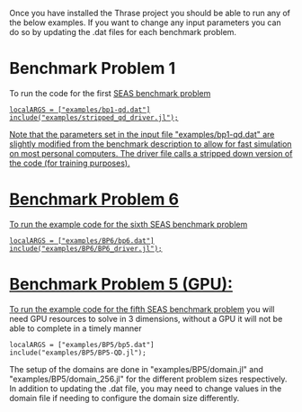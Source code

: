 
Once you have installed the Thrase project you should be able to run any of the below examples. If you want to change any input parameters you can do so by updating the .dat files for each benchmark problem.

# Benchmark Problem 1
To run the code for the first <a href="https://strike.scec.org/cvws/seas/download/SEAS_BP1_QD.pdf">SEAS benchmark problem

```
localARGS = ["examples/bp1-qd.dat"]
include("examples/stripped_qd_driver.jl");
```

Note that the parameters set in the input file "examples/bp1-qd.dat" are slightly modified from the benchmark description to allow for fast simulation on most personal computers. The driver file calls a stripped down version of the code (for training purposes).


# Benchmark Problem 6
To run the example code for the <a href="https://strike.scec.org/cvws/seas/download/SEAS_BP6.pdf">sixth SEAS benchmark problem

```
localARGS = ["examples/BP6/bp6.dat"]
include("examples/BP6/BP6_driver.jl");
```

# Benchmark Problem 5 (GPU):
To run the example code for the <a href="https://strike.scec.org/cvws/seas/download/SEAS_BP5.pdf">fifth SEAS benchmark problem</a> you will need GPU resources to solve in 3 dimensions, without a GPU it will not be able to complete in a timely manner
```
localARGS = ["examples/BP5/bp5.dat"]
include("examples/BP5/BP5-QD.jl");
```
The setup of the domains are done in "examples/BP5/domain.jl" and "examples/BP5/domain_256.jl" for the different problem sizes respectively. In addition to updating the .dat file, you may need to change values in the domain file if needing to configure the domain size differently.